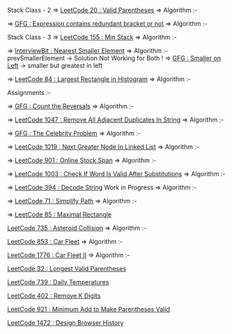 Stack Class - 2
=> [LeetCode 20 : Valid Parentheses](https://leetcode.com/problems/valid-parentheses/)
=> Algorithm :- 

=> [GFG : Expression contains redundant bracket or not](https://www.geeksforgeeks.org/problems/expression-contains-redundant-bracket-or-not/0)
=> Algorithm :- 

Stack Class - 3
=> [LeetCode 155 : Min Stack](https://leetcode.com/problems/min-stack/)
=> Algorithm :- 

=> [InterviewBit : Nearest Smaller Element](https://www.interviewbit.com/problems/nearest-smaller-element/)
=> Algorithm :- prevSmallerElement
-> Solution Not Working for Both !
=> [GFG : Smaller on Left](https://www.geeksforgeeks.org/problems/smaller-on-left20360700/1)
-> smaller but greatest in left

=> [LeetCode 84 : Largest Rectangle in Histogram](https://leetcode.com/problems/largest-rectangle-in-histogram/description/)
=> Algorithm :- 

Assignments :-

=> [GFG : Count the Reversals](https://www.geeksforgeeks.org/problems/count-the-reversals0401/1)
=> Algorithm :- 

=> [LeetCode 1047 : Remove All Adjacent Duplicates In String](https://leetcode.com/problems/remove-all-adjacent-duplicates-in-string/description/)
=> Algorithm :- 

=> [GFG : The Celebrity Problem](https://www.geeksforgeeks.org/problems/the-celebrity-problem/1)
=> Algorithm :- 

=> [LeetCode 1019 : Next Greater Node In Linked List](https://leetcode.com/problems/next-greater-node-in-linked-list/description/)
=> Algorithm :- 

=> [LeetCode 901 : Online Stock Span](https://leetcode.com/problems/online-stock-span/description/)
=> Algorithm :- 

=> [LeetCode 1003 : Check If Word Is Valid After Substitutions](https://leetcode.com/problems/check-if-word-is-valid-after-substitutions/description/)
=> Algorithm :- 

=> [LeetCode 394 : Decode String](https://leetcode.com/problems/decode-string/description/) Work in Progress
=> Algorithm :- 

=> [LeetCode 71 : Simplify Path](https://leetcode.com/problems/simplify-path/description/)
=> Algorithm :- 

=> [LeetCode 85 : Maximal Rectangle](https://leetcode.com/problems/maximal-rectangle/description/)

[LeetCode 735 : Asteroid Collision](https://leetcode.com/problems/asteroid-collision/description/)
=> Algorithm :- 

[LeetCode 853 : Car Fleet](https://leetcode.com/problems/car-fleet/description/)
=> Algorithm :- 

[LeetCode 1776 : Car Fleet II](https://leetcode.com/problems/car-fleet-ii/description/)
=> Algorithm :- 

[LeetCode 32 : Longest Valid Parentheses](https://leetcode.com/problems/longest-valid-parentheses/description/)

[LeetCode 739 : Daily Temperatures](https://leetcode.com/problems/daily-temperatures/description/)

[LeetCode 402 : Remove K Digits](https://leetcode.com/problems/remove-k-digits/description/)

[LeetCode 921 : Minimum Add to Make Parentheses Valid](https://leetcode.com/problems/minimum-add-to-make-parentheses-valid/description/)

[LeetCode 1472 : Design Browser History](https://leetcode.com/problems/design-browser-history/description/)